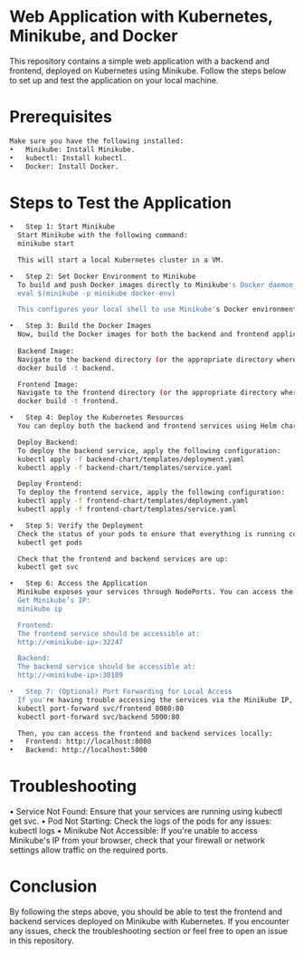 # Web Application with Kubernetes, Minikube, and Docker
This repository contains a simple web application with a backend and frontend, deployed on Kubernetes using Minikube. Follow the steps below to set up and test the application on your local machine.

 
# Prerequisites

```bash
Make sure you have the following installed:
•	Minikube: Install Minikube.
•	kubectl: Install kubectl.
•	Docker: Install Docker.
```
# Steps to Test the Application
```bash
•	Step 1: Start Minikube
  Start Minikube with the following command:
  minikube start

  This will start a local Kubernetes cluster in a VM.

•	Step 2: Set Docker Environment to Minikube
  To build and push Docker images directly to Minikube's Docker daemon, run the following command:
  eval $(minikube -p minikube docker-env)

  This configures your local shell to use Minikube's Docker environment.

•	Step 3: Build the Docker Images
  Now, build the Docker images for both the backend and frontend applications.
    
  Backend Image:
  Navigate to the backend directory (or the appropriate directory where the Dockerfile is located) and build the Docker image:
  docker build -t backend.

  Frontend Image:
  Navigate to the frontend directory (or the appropriate directory where the Dockerfile is located) and build the Docker image:
  docker build -t frontend.

•	Step 4: Deploy the Kubernetes Resources
  You can deploy both the backend and frontend services using Helm charts or directly via Kubernetes manifests.

  Deploy Backend:
  To deploy the backend service, apply the following configuration:
  kubectl apply -f backend-chart/templates/deployment.yaml
  kubectl apply -f backend-chart/templates/service.yaml

  Deploy Frontend:
  To deploy the frontend service, apply the following configuration:
  kubectl apply -f frontend-chart/templates/deployment.yaml
  kubectl apply -f frontend-chart/templates/service.yaml

•	Step 5: Verify the Deployment
  Check the status of your pods to ensure that everything is running correctly:
  kubectl get pods

  Check that the frontend and backend services are up:
  kubectl get svc

•	Step 6: Access the Application
  Minikube exposes your services through NodePorts. You can access the services using Minikube's IP address.
  Get Minikube’s IP:
  minikube ip

  Frontend:
  The frontend service should be accessible at:
  http://<minikube-ip>:32247

  Backend:
  The backend service should be accessible at:
  http://<minikube-ip>:30189

•	Step 7: (Optional) Port Forwarding for Local Access
  If you're having trouble accessing the services via the Minikube IP, you can use kubectl port-forward to forward the ports locally:
  kubectl port-forward svc/frontend 8080:80
  kubectl port-forward svc/backend 5000:80

  Then, you can access the frontend and backend services locally:
•	Frontend: http://localhost:8080
•	Backend: http://localhost:5000
```
 
# Troubleshooting
•	Service Not Found: Ensure that your services are running using kubectl get svc.
•	Pod Not Starting: Check the logs of the pods for any issues:
  kubectl logs <pod-name>
•	Minikube Not Accessible: If you're unable to access Minikube's IP from your browser, check that your firewall or network settings allow traffic on the required ports.
 
# Conclusion
  By following the steps above, you should be able to test the frontend and backend services deployed on Minikube with Kubernetes. If you encounter any issues, check the troubleshooting       section or feel free to open an issue in this repository.
